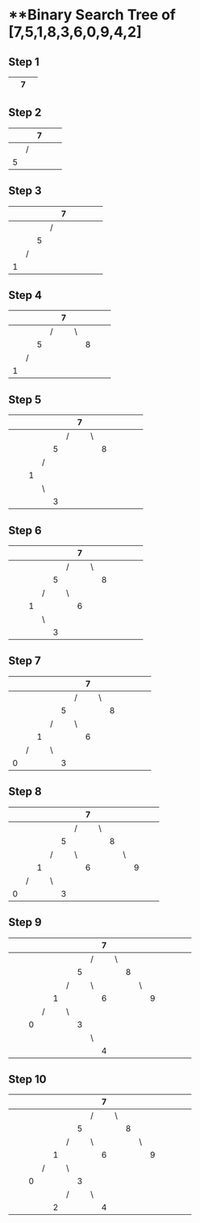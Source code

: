 # **Binary Search Tree of [7,5,1,8,3,6,0,9,4,2]
## Step 1

|   | 7 |   |
|---|---|---|
## Step 2

|   |   | 7 |   |   |
|---|---|---|---|---|
|   | / |   |   |   |
| 5 |   |   |   |   |

## Step 3

|   |   |   |   | 7 |   |   |   |   |
|---|---|---|---|---|---|---|---|---|
|   |   |   | / |   |   |   |   |   |
|   |   | 5 |   |   |   |   |   |   |
|   | / |   |   |   |   |   |   |   |
| 1 |   |   |   |   |   |   |   |   |

## Step 4

|   |   |   |   | 7 |   |   |   |   |
|---|---|---|---|---|---|---|---|---|
|   |   |   | / |   | \ |   |   |   |
|   |   | 5 |   |   |   | 8 |   |   |
|   | / |   |   |   |   |   |   |   |
| 1 |   |   |   |   |   |   |   |   |

## Step 5

|   |   |   |   |   |   | 7 |   |   |   |   |   |   |
|---|---|---|---|---|---|---|---|---|---|---|---|---|
|   |   |   |   |   | / |   | \ |   |   |   |   |   |
|   |   |   |   | 5 |   |   |   | 8 |   |   |   |   |
|   |   |   | / |   |   |   |   |   |   |   |   |   |
|   |   | 1 |   |   |   |   |   |   |   |   |   |   |
|   |   |   | \ |   |   |   |   |   |   |   |   |   |
|   |   |   |   | 3 |   |   |   |   |   |   |   |   |

## Step 6

|   |   |   |   |   |   | 7 |   |   |   |   |   |   |
|---|---|---|---|---|---|---|---|---|---|---|---|---|
|   |   |   |   |   | / |   | \ |   |   |   |   |   |
|   |   |   |   | 5 |   |   |   | 8 |   |   |   |   |
|   |   |   | / |   | \ |   |   |   |   |   |   |   |
|   |   | 1 |   |   |   | 6 |   |   |   |   |   |   |
|   |   |   | \ |   |   |   |   |   |   |   |   |   |
|   |   |   |   | 3 |   |   |   |   |   |   |   |   |

## Step 7

|   |   |   |   |   |   | 7 |   |   |   |   |   |   |
|---|---|---|---|---|---|---|---|---|---|---|---|---|
|   |   |   |   |   | / |   | \ |   |   |   |   |   |
|   |   |   |   | 5 |   |   |   | 8 |   |   |   |   |
|   |   |   | / |   | \ |   |   |   |   |   |   |   |
|   |   | 1 |   |   |   | 6 |   |   |   |   |   |   |
|   | / |   | \ |   |   |   |   |   |   |   |   |   |
| 0 |   |   |   | 3 |   |   |   |   |   |   |   |   |

## Step 8

|   |   |   |   |   |   | 7 |   |   |   |   |   |   |
|---|---|---|---|---|---|---|---|---|---|---|---|---|
|   |   |   |   |   | / |   | \ |   |   |   |   |   |
|   |   |   |   | 5 |   |   |   | 8 |   |   |   |   |
|   |   |   | / |   | \ |   |   |   | \ |   |   |   |
|   |   | 1 |   |   |   | 6 |   |   |   | 9 |   |   |
|   | / |   | \ |   |   |   |   |   |   |   |   |   |
| 0 |   |   |   | 3 |   |   |   |   |   |   |   |   |

## Step 9

|   |   |   |   |   |   |   |   | 7 |   |   |   |   |   |   |   |   |
|---|---|---|---|---|---|---|---|---|---|---|---|---|---|---|---|---|
|   |   |   |   |   |   |   | / |   | \ |   |   |   |   |   |   |   |
|   |   |   |   |   |   | 5 |   |   |   | 8 |   |   |   |   |   |   |
|   |   |   |   |   | / |   | \ |   |   |   | \ |   |   |   |   |   |
|   |   |   |   | 1 |   |   |   | 6 |   |   |   | 9 |   |   |   |   |
|   |   |   | / |   | \ |   |   |   |   |   |   |   |   |   |   |   |
|   |   | 0 |   |   |   | 3 |   |   |   |   |   |   |   |   |   |   |
|   |   |   |   |   |   |   | \ |   |   |   |   |   |   |   |   |   |
|   |   |   |   |   |   |   |   | 4 |   |   |   |   |   |   |   |   |

## Step 10

|   |   |   |   |   |   |   |   | 7 |   |   |   |   |   |   |   |   |
|---|---|---|---|---|---|---|---|---|---|---|---|---|---|---|---|---|
|   |   |   |   |   |   |   | / |   | \ |   |   |   |   |   |   |   |
|   |   |   |   |   |   | 5 |   |   |   | 8 |   |   |   |   |   |   |
|   |   |   |   |   | / |   | \ |   |   |   | \ |   |   |   |   |   |
|   |   |   |   | 1 |   |   |   | 6 |   |   |   | 9 |   |   |   |   |
|   |   |   | / |   | \ |   |   |   |   |   |   |   |   |   |   |   |
|   |   | 0 |   |   |   | 3 |   |   |   |   |   |   |   |   |   |   |
|   |   |   |   |   | / |   | \ |   |   |   |   |   |   |   |   |   |
|   |   |   |   | 2 |   |   |   | 4 |   |   |   |   |   |   |   |   |

